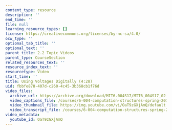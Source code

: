 ```yaml
---
content_type: resource
description: ''
end_time: ''
file: null
learning_resource_types: []
license: https://creativecommons.org/licenses/by-nc-sa/4.0/
ocw_type: ''
optional_tab_title: ''
optional_text: ''
parent_title: 2.2 Topic Videos
parent_type: CourseSection
related_resources_text: ''
resource_index_text: ''
resourcetype: Video
start_time: ''
title: Using Voltages Digitally (4:28)
uid: fbbfe878-407d-c260-4c45-3b368cb1f76d
video_files:
  archive_url: https://archive.org/download/MIT6.004S17/MIT6_004S17_02-02-03_300k.mp4
  video_captions_file: /courses/6-004-computation-structures-spring-2017/546ed76694eb5a2cbe00f54a2db20c66_OaT9zGXjAmQ.vtt
  video_thumbnail_file: https://img.youtube.com/vi/OaT9zGXjAmQ/default.jpg
  video_transcript_file: /courses/6-004-computation-structures-spring-2017/0c243c9156160aa6b0652170a4b1b63a_OaT9zGXjAmQ.pdf
video_metadata:
  youtube_id: OaT9zGXjAmQ
---
```

